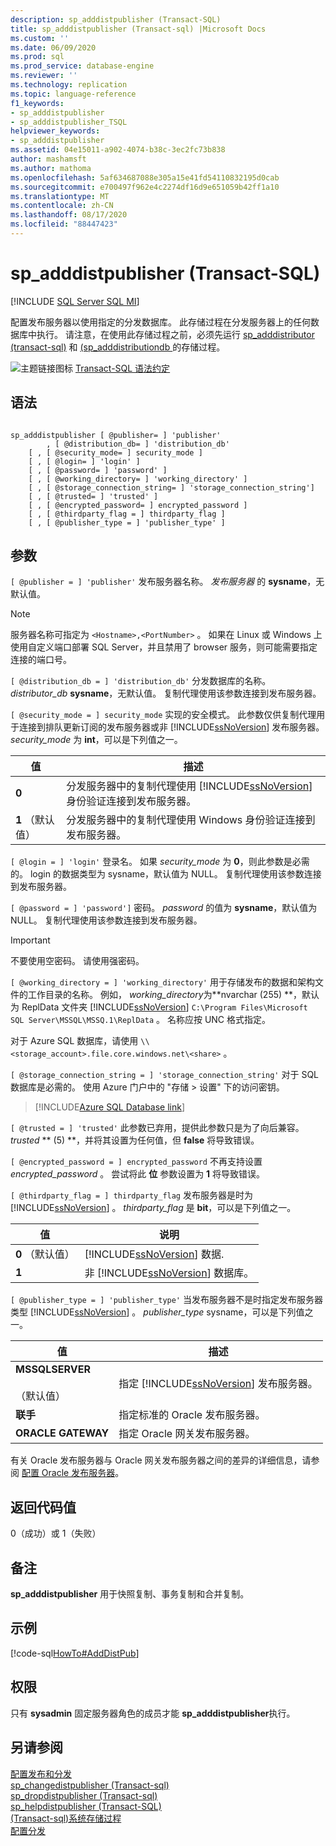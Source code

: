 ```yaml
---
description: sp_adddistpublisher (Transact-SQL)
title: sp_adddistpublisher (Transact-sql) |Microsoft Docs
ms.custom: ''
ms.date: 06/09/2020
ms.prod: sql
ms.prod_service: database-engine
ms.reviewer: ''
ms.technology: replication
ms.topic: language-reference
f1_keywords:
- sp_adddistpublisher
- sp_adddistpublisher_TSQL
helpviewer_keywords:
- sp_adddistpublisher
ms.assetid: 04e15011-a902-4074-b38c-3ec2fc73b838
author: mashamsft
ms.author: mathoma
ms.openlocfilehash: 5af634687088e305a15e41fd54110832195d0cab
ms.sourcegitcommit: e700497f962e4c2274df16d9e651059b42ff1a10
ms.translationtype: MT
ms.contentlocale: zh-CN
ms.lasthandoff: 08/17/2020
ms.locfileid: "88447423"
---
```

# <a name="sp_adddistpublisher-transact-sql"></a>sp_adddistpublisher (Transact-SQL)
[!INCLUDE [SQL Server SQL MI](../../includes/applies-to-version/sql-asdbmi.md)]

  配置发布服务器以使用指定的分发数据库。 此存储过程在分发服务器上的任何数据库中执行。 请注意，在使用此存储过程之前，必须先运行 [sp_adddistributor &#40;transact-sql&#41;](../../relational-databases/system-stored-procedures/sp-adddistributor-transact-sql.md) 和 [&#40;sp_adddistributiondb ](../../relational-databases/system-stored-procedures/sp-adddistributiondb-transact-sql.md) 的存储过程。  
  
 ![主题链接图标](../../database-engine/configure-windows/media/topic-link.gif "“主题链接”图标") [Transact-SQL 语法约定](../../t-sql/language-elements/transact-sql-syntax-conventions-transact-sql.md)  
  
## <a name="syntax"></a>语法  
  
```  
  
sp_adddistpublisher [ @publisher= ] 'publisher'   
        , [ @distribution_db= ] 'distribution_db'   
    [ , [ @security_mode= ] security_mode ]   
    [ , [ @login= ] 'login' ]   
    [ , [ @password= ] 'password' ]   
    [ , [ @working_directory= ] 'working_directory' ]   
    [ , [ @storage_connection_string= ] 'storage_connection_string']
    [ , [ @trusted= ] 'trusted' ]   
    [ , [ @encrypted_password= ] encrypted_password ]   
    [ , [ @thirdparty_flag = ] thirdparty_flag ]  
    [ , [ @publisher_type = ] 'publisher_type' ]  
```  
  
## <a name="arguments"></a>参数  
`[ @publisher = ] 'publisher'` 发布服务器名称。 *发布服务器* 的 **sysname**，无默认值。  

> [!NOTE]
> 服务器名称可指定为 `<Hostname>,<PortNumber>` 。 如果在 Linux 或 Windows 上使用自定义端口部署 SQL Server，并且禁用了 browser 服务，则可能需要指定连接的端口号。
  
`[ @distribution_db = ] 'distribution_db'` 分发数据库的名称。 *distributor_db* **sysname**，无默认值。 复制代理使用该参数连接到发布服务器。  
  
`[ @security_mode = ] security_mode` 实现的安全模式。 此参数仅供复制代理用于连接到排队更新订阅的发布服务器或非 [!INCLUDE[ssNoVersion](../../includes/ssnoversion-md.md)] 发布服务器。 *security_mode* 为 **int**，可以是下列值之一。  
  
|值|描述|  
|-----------|-----------------|  
|**0**|分发服务器中的复制代理使用 [!INCLUDE[ssNoVersion](../../includes/ssnoversion-md.md)] 身份验证连接到发布服务器。|  
|**1** （默认值）|分发服务器中的复制代理使用 Windows 身份验证连接到发布服务器。|  
  
`[ @login = ] 'login'` 登录名。 如果 *security_mode* 为 **0**，则此参数是必需的。 login 的数据类型为 sysname，默认值为 NULL。 复制代理使用该参数连接到发布服务器。  
  
`[ @password = ] 'password']` 密码。 *password* 的值为 **sysname**，默认值为 NULL。 复制代理使用该参数连接到发布服务器。  
  
> [!IMPORTANT]  
>  不要使用空密码。 请使用强密码。  
  
`[ @working_directory = ] 'working_directory'` 用于存储发布的数据和架构文件的工作目录的名称。 例如， *working_directory*为**nvarchar (255) **，默认为 ReplData 文件夹 [!INCLUDE[ssNoVersion](../../includes/ssnoversion-md.md)] `C:\Program Files\Microsoft SQL Server\MSSQL\MSSQ.1\ReplData` 。 名称应按 UNC 格式指定。  

 对于 Azure SQL 数据库，请使用 `\\<storage_account>.file.core.windows.net\<share>` 。

`[ @storage_connection_string = ] 'storage_connection_string'` 对于 SQL 数据库是必需的。 使用 Azure 门户中的 "存储 > 设置" 下的访问密钥。

 > [!INCLUDE[Azure SQL Database link](../../includes/azure-sql-db-repl-for-more-information.md)]

`[ @trusted = ] 'trusted'` 此参数已弃用，提供此参数只是为了向后兼容。 *trusted* ** (5) **，并将其设置为任何值，但 **false** 将导致错误。  
  
`[ @encrypted_password = ] encrypted_password` 不再支持设置 *encrypted_password* 。 尝试将此 **位** 参数设置为 **1** 将导致错误。  
  
`[ @thirdparty_flag = ] thirdparty_flag` 发布服务器是时为 [!INCLUDE[ssNoVersion](../../includes/ssnoversion-md.md)] 。 *thirdparty_flag* 是 **bit**，可以是下列值之一。  
  
|值|说明|  
|-----------|-----------------|  
|**0** （默认值）|[!INCLUDE[ssNoVersion](../../includes/ssnoversion-md.md)] 数据.|  
|**1**|非 [!INCLUDE[ssNoVersion](../../includes/ssnoversion-md.md)] 数据库。|  
  
`[ @publisher_type = ] 'publisher_type'` 当发布服务器不是时指定发布服务器类型 [!INCLUDE[ssNoVersion](../../includes/ssnoversion-md.md)] 。 *publisher_type* sysname，可以是下列值之一。  
  
|值|描述|  
|-----------|-----------------|  
|**MSSQLSERVER**<br /><br /> （默认值）|指定 [!INCLUDE[ssNoVersion](../../includes/ssnoversion-md.md)] 发布服务器。|  
|**联手**|指定标准的 Oracle 发布服务器。|  
|**ORACLE GATEWAY**|指定 Oracle 网关发布服务器。|  
  
 有关 Oracle 发布服务器与 Oracle 网关发布服务器之间的差异的详细信息，请参阅 [配置 Oracle 发布服务器](../../relational-databases/replication/non-sql/configure-an-oracle-publisher.md)。  
  
## <a name="return-code-values"></a>返回代码值  
 0（成功）或 1（失败）  
  
## <a name="remarks"></a>备注  
 **sp_adddistpublisher** 用于快照复制、事务复制和合并复制。  
  
## <a name="example"></a>示例  
 [!code-sql[HowTo#AddDistPub](../../relational-databases/replication/codesnippet/tsql/sp-adddistpublisher-tran_1.sql)]  
  
## <a name="permissions"></a>权限  
 只有 **sysadmin** 固定服务器角色的成员才能 **sp_adddistpublisher**执行。  
  
## <a name="see-also"></a>另请参阅  
 [配置发布和分发](../../relational-databases/replication/configure-publishing-and-distribution.md)   
 [sp_changedistpublisher &#40;Transact-sql&#41;](../../relational-databases/system-stored-procedures/sp-changedistpublisher-transact-sql.md)   
 [sp_dropdistpublisher &#40;Transact-sql&#41;](../../relational-databases/system-stored-procedures/sp-dropdistpublisher-transact-sql.md)   
 [sp_helpdistpublisher (Transact-SQL)](../../relational-databases/system-stored-procedures/sp-helpdistpublisher-transact-sql.md)   
 [&#40;Transact-sql&#41;系统存储过程 ](../../relational-databases/system-stored-procedures/system-stored-procedures-transact-sql.md)   
 [配置分发](../../relational-databases/replication/configure-distribution.md)  
  
  
